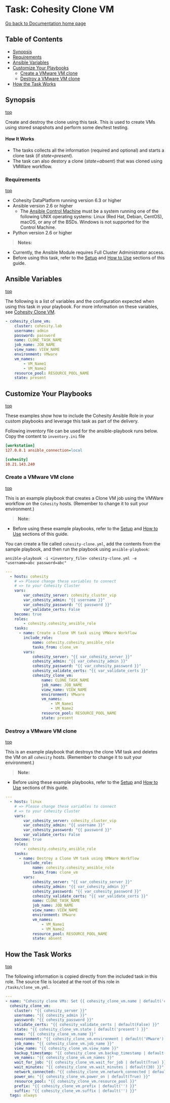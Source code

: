 # Task: Cohesity Clone VM 

[Go back to Documentation home page ](../README.md)

## Table of Contents
- [Synopsis](#synopsis)
- [Requirements](#requirements)
- [Ansible Variables](#Ansible-Variables)
- [Customize Your Playbooks](#Customize-your-playbooks)
  - [Create a VMware VM clone](#Create-a-VMware-VM-clone)
  - [Destroy a VMware VM clone](#Destroy-a-VMware-VM-clone)
- [How the Task Works](#How-the-Task-works)

## Synopsis
[top](#task-Cohesity-clone-vm)

Create and destroy the clone using this task. This is used to create VMs using stored snapshots and perform some dev/test testing.

#### How It Works
- The tasks collects all the information (required and optional) and starts a clone task (if *state=present*).
- The task can also destory a clone (*state=absent*) that was cloned using VMWare workflow.


### Requirements
[top](#task-Cohesity-clone-vm)

* Cohesity DataPlatform running version 6.3 or higher
* Ansible version 2.6 or higher
  * The [Ansible Control Machine](https://docs.ansible.com/ansible/latest/installation_guide/intro_installation.html#control-machine-requirements) must be a system running one of the following UNIX operating systems: Linux (Red Hat, Debian, CentOS), macOS, or any of the BSDs. Windows is not supported for the Control Machine.
* Python version 2.6 or higher

> **Notes:**
  - Currently, the Ansible Module requires Full Cluster Administrator access.
  - Before using this task, refer to the [Setup](../common/setup.md) and [How to Use](../common/how-to-use.md) sections of this guide.

## Ansible Variables
[top](#task-Cohesity-clone-vm)

The following is a list of variables and the configuration expected when using this task in your playbook.  For more information on these variables, see [Cohesity Clone VM](../library/cohesity_clone_vm.md).
```yaml
- cohesity_clone_vm:
    cluster: cohesity.lab
    username: admin
    password: password
    name: CLONE_TASK_NAME
    job_name: JOB_NAME
    view_name: VIEW_NAME
    environment: VMware
    vm_names:
        - VM_Name1
        - VM_Name2
    resource_pool: RESOURCE_POOL_NAME
    state: present
```

## Customize Your Playbooks
[top](#task-Cohesity-clone-vm)

These examples show how to include the Cohesity Ansible Role in your custom playbooks and leverage this task as part of the delivery.

Following inventory file can be used for the ansible-playbook runs below. Copy the content to `inventory.ini` file
```ini
[workstation]
127.0.0.1 ansible_connection=local

[cohesity]
10.21.143.240
```

### Create a VMware VM clone
[top](#task-Cohesity-clone-vm)

This is an example playbook that creates a Clone VM job using the VMWare workflow on the `Cohesity` hosts. (Remember to change it to suit your environment.)
> **Note:**
  - Before using these example playbooks, refer to the [Setup](../common/setup.md) and [How to Use](../common/how-to-use.md) sections of this guide.

You can create a file called `cohesity-clone.yml`, add the contents from the sample playbook, and then run the playbook using `ansible-playbook`:
  ```
  ansible-playbook -i <inventory_file> cohesity-clone.yml -e "username=abc password=abc"
  ```

```yaml
---
  - hosts: cohesity
    # => Please change these variables to connect
    # => to your Cohesity Cluster
    vars:
        var_cohesity_server: cohesity_cluster_vip
        var_cohesity_admin: "{{ username }}"
        var_cohesity_password: "{{ password }}"
        var_validate_certs: False
    become: true
    roles:
        - cohesity.cohesity_ansible_role
    tasks:
      - name: Create a Clone VM task using VMWare Workflow
        include_role:
            name: cohesity.cohesity_ansible_role
            tasks_from: clone_vm
        vars:
            cohesity_server: "{{ var_cohesity_server }}"
            cohesity_admin: "{{ var_cohesity_admin }}"
            cohesity_password: "{{ var_cohesity_password }}"
            cohesity_validate_certs: "{{ var_validate_certs }}"
            cohesity_clone_vm:
                name: CLONE_TASK_NAME
                job_name: JOB_NAME
                view_name: VIEW_NAME
                environment: VMware
                vm_names:
                    - VM_Name1
                    - VM_Name2
                resource_pool: RESOURCE_POOL_NAME
                state: present
```

### Destroy a VMware VM clone
[top](#task-Cohesity-clone-vm)

This is an example playbook that destroys the clone VM task and deletes the VM on all `cohesity` hosts. (Remember to change it to suit your environment.)
> **Note:**
  - Before using these example playbooks, refer to the [Setup](../common/setup.md) and [How to Use](../common/how-to-use.md) sections of this guide.

```yaml
---
  - hosts: linux
    # => Please change these variables to connect
    # => to your Cohesity Cluster
    vars:
        var_cohesity_server: cohesity_cluster_vip
        var_cohesity_admin: "{{ username }}"
        var_cohesity_password: "{{ password }}"
        var_validate_certs: False
    become: true
    roles:
        - cohesity.cohesity_ansible_role
    tasks:
      - name: Destroy a Clone VM task using VMWare Workflow
        include_role:
            name: cohesity.cohesity_ansible_role
            tasks_from: clone_vm
        vars:
            cohesity_server: "{{ var_cohesity_server }}"
            cohesity_admin: "{{ var_cohesity_admin }}"
            cohesity_password: "{{ var_cohesity_password }}"
            cohesity_validate_certs: "{{ var_validate_certs }}"
            name: CLONE_TASK_NAME
            job_name: JOB_NAME
            view_name: VIEW_NAME
            environment: VMware
            vm_names:
                - VM_Name1
                - VM_Name2
            resource_pool: RESOURCE_POOL_NAME
            state: absent
```

## How the Task Works
[top](#task-Cohesity-clone-vm)

The following information is copied directly from the included task in this role.  The source file is located at the root of this role in `/tasks/clone_vm.yml`.
```yaml
---
- name: "Cohesity clone VMs: Set {{ cohesity_clone_vm.name | default('clone_task_name') }} to state of {{ cohesity_clone_vm.state | default('present') }}"
  cohesity_clone_vm:
    cluster: "{{ cohesity_server }}"
    username: "{{ cohesity_admin }}"
    password: "{{ cohesity_password }}"
    validate_certs: "{{ cohesity_validate_certs | default(False) }}"
    state: "{{ cohesity_clone_vm.state | default('present') }}"
    name: "{{ cohesity_clone_vm.name }}"
    environment: "{{ cohesity_clone_vm.environment | default('VMware') }}"
    job_name: "{{ cohesity_clone_vm.job_name }}"
    view_name: "{{ cohesity_clone_vm.view_name }}"
    backup_timestamp: "{{ cohesity_clone_vm.backup_timestamp | default('') }}"
    vm_names: "{{ cohesity_clone_vm.vm_names }}"
    wait_for_job: "{{ cohesity_clone_vm.wait_for_job | default(True) }}"
    wait_minutes: "{{ cohesity_clone_vm.wait_minutes | default(30) }}"
    network_connected: "{{ cohesity_clone_vm.network_connected | default(True) }}"
    power_on: "{{ cohesity_clone_vm.power_on | default(True) }}"
    resource_pool: "{{ cohesity_clone_vm.resource_pool }}"
    prefix: "{{ cohesity_clone_vm.prefix | default('') }}"
    suffix: "{{ cohesity_clone_vm.suffix | default('') }}"
  tags: always
  ```
